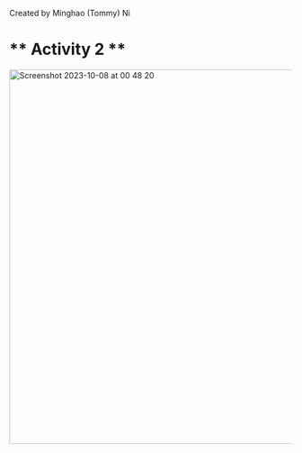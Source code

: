 Created by Minghao (Tommy) Ni
##
# ** Activity 2 **
<img width="665" alt="Screenshot 2023-10-08 at 00 48 20" src="https://github.com/unreliable-tn/ECE444-F2023-Lab1/assets/82098467/4f43a759-ac61-40b6-9452-ec3a1899053d">
